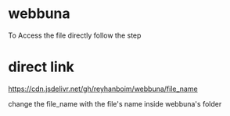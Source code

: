 # webbuna

To Access the file directly follow the step

# direct link
https://cdn.jsdelivr.net/gh/reyhanboim/webbuna/file_name

change the file_name with the file's name inside webbuna's folder
